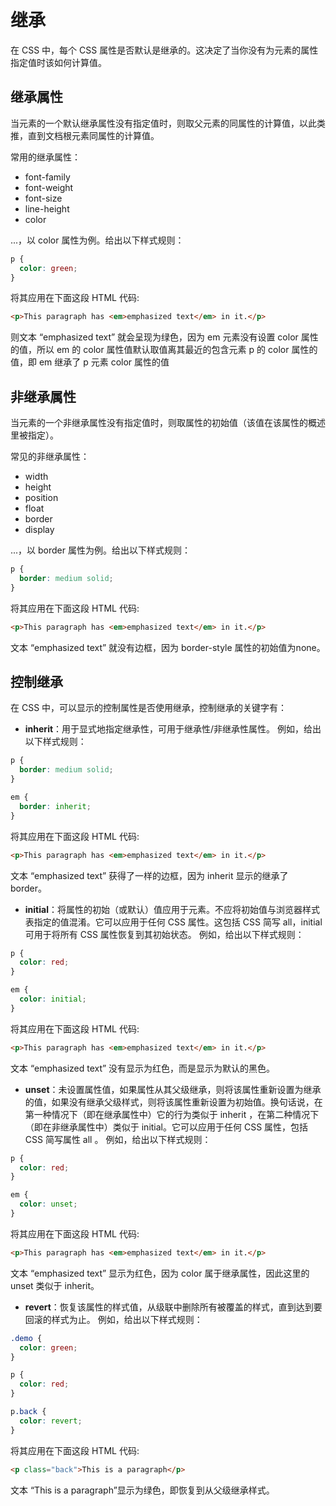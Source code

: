 # 继承

在 CSS 中，每个 CSS 属性是否默认是继承的。这决定了当你没有为元素的属性指定值时该如何计算值。

## 继承属性

当元素的一个默认继承属性没有指定值时，则取父元素的同属性的计算值，以此类推，直到文档根元素同属性的计算值。

常用的继承属性：
* font-family
* font-weight
* font-size
* line-height
* color

...，以 color 属性为例。给出以下样式规则：
```css
p {
  color: green;
}
```
将其应用在下面这段 HTML 代码:
```html
<p>This paragraph has <em>emphasized text</em> in it.</p>
```
则文本 “emphasized text” 就会呈现为绿色，因为 em 元素没有设置 color 属性的值，所以 em 的 color 属性值默认取值离其最近的包含元素 p 的 color 属性的值，即 em 继承了 p 元素 color 属性的值

## 非继承属性

当元素的一个非继承属性没有指定值时，则取属性的初始值（该值在该属性的概述里被指定）。

常见的非继承属性：
* width
* height
* position
* float
* border
* display

...，以 border 属性为例。给出以下样式规则：
```css
p {
  border: medium solid;
}
```
将其应用在下面这段 HTML 代码:
```html
<p>This paragraph has <em>emphasized text</em> in it.</p>
```
文本 “emphasized text” 就没有边框，因为 border-style 属性的初始值为none。

## 控制继承

在 CSS 中，可以显示的控制属性是否使用继承，控制继承的关键字有：
* **inherit**：用于显式地指定继承性，可用于继承性/非继承性属性。
例如，给出以下样式规则：
```css
p {
  border: medium solid;
}

em {
  border: inherit;
}
```
将其应用在下面这段 HTML 代码:
```html
<p>This paragraph has <em>emphasized text</em> in it.</p>
```
文本 “emphasized text” 获得了一样的边框，因为 inherit 显示的继承了 border。

* **initial**：将属性的初始（或默认）值应用于元素。不应将初始值与浏览器样式表指定的值混淆。它可以应用于任何 CSS 属性。这包括 CSS 简写 all，initial 可用于将所有 CSS 属性恢复到其初始状态。
例如，给出以下样式规则：
```css
p {
  color: red;
}

em {
  color: initial;
}
```
将其应用在下面这段 HTML 代码:
```html
<p>This paragraph has <em>emphasized text</em> in it.</p>
```
文本 “emphasized text” 没有显示为红色，而是显示为默认的黑色。

* **unset**：未设置属性值，如果属性从其父级继承，则将该属性重新设置为继承的值，如果没有继承父级样式，则将该属性重新设置为初始值。换句话说，在第一种情况下（即在继承属性中）它的行为类似于 inherit ，在第二种情况下（即在非继承属性中）类似于 initial。它可以应用于任何 CSS 属性，包括 CSS 简写属性 all 。
例如，给出以下样式规则：
```css
p {
  color: red;
}

em {
  color: unset;
}
```
将其应用在下面这段 HTML 代码:
```html
<p>This paragraph has <em>emphasized text</em> in it.</p>
```
文本 “emphasized text” 显示为红色，因为 color 属于继承属性，因此这里的 unset 类似于 inherit。

* **revert**：恢复该属性的样式值，从级联中删除所有被覆盖的样式，直到达到要回滚的样式为止。
例如，给出以下样式规则：
```css
.demo {
  color: green;
}

p {
  color: red;
}

p.back {
  color: revert;
}
```
将其应用在下面这段 HTML 代码:
```html
<p class="back">This is a paragraph</p>
```
文本 “This is a paragraph”显示为绿色，即恢复到从父级继承样式。
